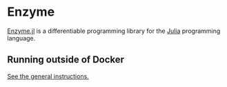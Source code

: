 # Enzyme

[Enzyme.jl][] is a differentiable programming library for the [Julia][]
programming language.

## Running outside of Docker

[See the general instructions.](/julia/#running-outside-of-docker)

[julia]: https://julialang.org/
[Enzyme.jl]: https://enzyme.mit.edu/
